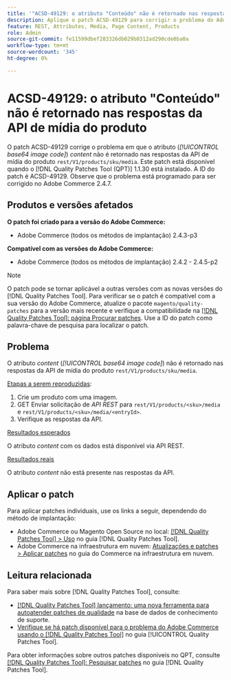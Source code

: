 ```yaml
---
title: '"ACSD-49129: o atributo "Conteúdo" não é retornado nas respostas da API de mídia do produto"'
description: Aplique o patch ACSD-49129 para corrigir o problema do Adobe Commerce em que o atributo *content* (*código de imagem base64*) não é retornado nas respostas da API de mídia do produto "rest/V1/products/sku/media".
feature: REST, Attributes, Media, Page Content, Products
role: Admin
source-git-commit: fe11599dbef283326db029b0312ad290cde0ba0a
workflow-type: tm+mt
source-wordcount: '345'
ht-degree: 0%

---
```


# ACSD-49129: o atributo &quot;Conteúdo&quot; não é retornado nas respostas da API de mídia do produto

O patch ACSD-49129 corrige o problema em que o atributo (*[!UICONTROL base64 image code]*) *content* não é retornado nas respostas da API de mídia do produto `rest/V1/products/sku/media`. Este patch está disponível quando o [!DNL Quality Patches Tool (QPT)] 1.1.30 está instalado. A ID do patch é ACSD-49129. Observe que o problema está programado para ser corrigido no Adobe Commerce 2.4.7.

## Produtos e versões afetados

**O patch foi criado para a versão do Adobe Commerce:**

* Adobe Commerce (todos os métodos de implantação) 2.4.3-p3

**Compatível com as versões do Adobe Commerce:**

* Adobe Commerce (todos os métodos de implantação) 2.4.2 - 2.4.5-p2

>[!NOTE]
>
>O patch pode se tornar aplicável a outras versões com as novas versões do [!DNL Quality Patches Tool]. Para verificar se o patch é compatível com a sua versão do Adobe Commerce, atualize o pacote `magento/quality-patches` para a versão mais recente e verifique a compatibilidade na [[!DNL Quality Patches Tool]: página Procurar patches](https://experienceleague.adobe.com/tools/commerce-quality-patches/index.html). Use a ID do patch como palavra-chave de pesquisa para localizar o patch.

## Problema

O atributo *content* (*[!UICONTROL base64 image code]*) não é retornado nas respostas da API de mídia do produto `rest/V1/products/sku/media`.

<u>Etapas a serem reproduzidas</u>:

1. Crie um produto com uma imagem.
1. GET Enviar solicitação de *API REST* para `rest/V1/products/<sku>/media` e `rest/V1/products/<sku>/media/<entryId>`.
1. Verifique as respostas da API.

<u>Resultados esperados</u>

O atributo *content* com os dados está disponível via API REST.

<u>Resultados reais</u>

O atributo *content* não está presente nas respostas da API.

## Aplicar o patch

Para aplicar patches individuais, use os links a seguir, dependendo do método de implantação:

* Adobe Commerce ou Magento Open Source no local: [[!DNL Quality Patches Tool] > Uso](/help/tools/quality-patches-tool/usage.md) no guia [!DNL Quality Patches Tool].
* Adobe Commerce na infraestrutura em nuvem: [Atualizações e patches > Aplicar patches](https://experienceleague.adobe.com/docs/commerce-cloud-service/user-guide/develop/upgrade/apply-patches.html) no guia do Commerce na infraestrutura em nuvem.

## Leitura relacionada

Para saber mais sobre [!DNL Quality Patches Tool], consulte:

* [[!DNL Quality Patches Tool] lançamento: uma nova ferramenta para autoatender patches de qualidade](https://experienceleague.adobe.com/en/docs/commerce-knowledge-base/kb/announcements/commerce-announcements/magento-quality-patches-released-new-tool-to-self-serve-quality-patches) na base de dados de conhecimento de suporte.
* [Verifique se há patch disponível para o problema do Adobe Commerce usando o  [!DNL Quality Patches Tool]](/help/tools/quality-patches-tool/patches-available-in-qpt/check-patch-for-magento-issue-with-magento-quality-patches.md) no guia [!UICONTROL Quality Patches Tool].


Para obter informações sobre outros patches disponíveis no QPT, consulte [[!DNL Quality Patches Tool]: Pesquisar patches](https://experienceleague.adobe.com/tools/commerce-quality-patches/index.html) no guia [!DNL Quality Patches Tool].
